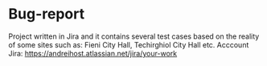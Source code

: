 # Bug-report
Project written in Jira and it contains several test cases based on the reality of some sites such as: Fieni City Hall, Techirghiol City Hall etc.
Acccount Jira: https://andreihost.atlassian.net/jira/your-work

